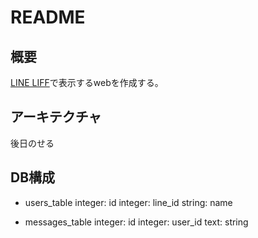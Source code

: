 # README

## 概要
[LINE LIFF](https://developers.line.biz/ja/docs/liff/)で表示するwebを作成する。

## アーキテクチャ
後日のせる

## DB構成
- users_table
integer: id
integer: line_id
string:  name


- messages_table
integer: id
integer: user_id
text: string

